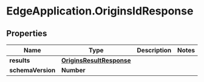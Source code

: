 # EdgeApplication.OriginsIdResponse

## Properties

Name | Type | Description | Notes
------------ | ------------- | ------------- | -------------
**results** | [**OriginsResultResponse**](OriginsResultResponse.md) |  | 
**schemaVersion** | **Number** |  | 


